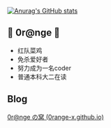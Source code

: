 [![Anurag's GitHub stats](https://github-readme-stats.vercel.app/api?username=0range-x)](https://github.com/anuraghazra/github-readme-stats)
## 🍊 0r@nge 🍊
- 红队菜鸡
- 免杀爱好者
- 努力成为一名coder 
- 普通本科大二在读 



## Blog

[0r@nge の窝 (0range-x.github.io)](https://0range-x.github.io/)

